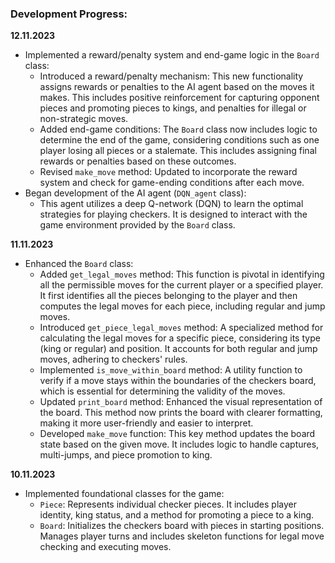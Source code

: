### Development Progress:

**12.11.2023**
  - Implemented a reward/penalty system and end-game logic in the `Board` class:
    - Introduced a reward/penalty mechanism: This new functionality assigns rewards or penalties to the AI agent based on the moves it makes. This includes positive reinforcement for capturing opponent pieces and promoting pieces to kings, and penalties for illegal or non-strategic moves.
    - Added end-game conditions: The `Board` class now includes logic to determine the end of the game, considering conditions such as one player losing all pieces or a stalemate. This includes assigning final rewards or penalties based on these outcomes.
    - Revised `make_move` method: Updated to incorporate the reward system and check for game-ending conditions after each move.
  - Began development of the AI agent (`DQN_agent` class):
    - This agent utilizes a deep Q-network (DQN) to learn the optimal strategies for playing checkers. It is designed to interact with the game environment provided by the `Board` class.

**11.11.2023**
  - Enhanced the `Board` class:
    - Added `get_legal_moves` method: This function is pivotal in identifying all the permissible moves for the current player or a specified player. It first identifies all the pieces belonging to the player and then computes the legal moves for each piece, including regular and jump moves.
    - Introduced `get_piece_legal_moves` method: A specialized method for calculating the legal moves for a specific piece, considering its type (king or regular) and position. It accounts for both regular and jump moves, adhering to checkers' rules.
    - Implemented `is_move_within_board` method: A utility function to verify if a move stays within the boundaries of the checkers board, which is essential for determining the validity of the moves.
    - Updated `print_board` method: Enhanced the visual representation of the board. This method now prints the board with clearer formatting, making it more user-friendly and easier to interpret.
    - Developed `make_move` function: This key method updates the board state based on the given move. It includes logic to handle captures, multi-jumps, and piece promotion to king.

**10.11.2023**
  - Implemented foundational classes for the game:
    - `Piece`: Represents individual checker pieces. It includes player identity, king status, and a method for promoting a piece to a king.
    - `Board`: Initializes the checkers board with pieces in starting positions. Manages player turns and includes skeleton functions for legal move checking and executing moves.



